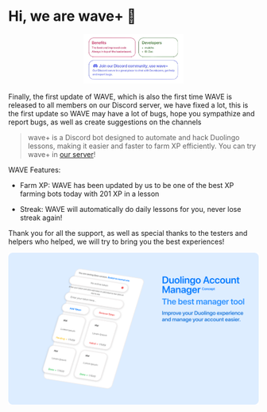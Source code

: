 # Hi, we are wave+ 👋

<p align="center">
  <img src="https://raw.githubusercontent.com/trywave/.github/refs/heads/main/WAVE/ASSET/bg.png" alt="BG" width="200">
</p>

Finally, the first update of WAVE, which is also the first time WAVE is released to all members on our Discord server, we have fixed a lot, this is the first update so WAVE may have a lot of bugs, hope you sympathize and report bugs, as well as create suggestions on the channels

> wave+ is a Discord bot designed to automate and hack Duolingo lessons, making it easier and faster to farm XP efficiently. You can try wave+ in [our server](https://discord.gg/NYxtshxq68)!

WAVE Features:

- Farm XP: WAVE has been updated by us to be one of the best XP farming bots today with 201 XP in a lesson

- Streak: WAVE will automatically do daily lessons for you, never lose streak again!

Thank you for all the support, as well as special thanks to the testers and helpers who helped, we will try to bring you the best experiences!

<p align="center">
  <img src="https://raw.githubusercontent.com/trywave/.github/refs/heads/main/WAVE/ASSET/concept-rounded.png" alt="CONCEPT">
</p>

